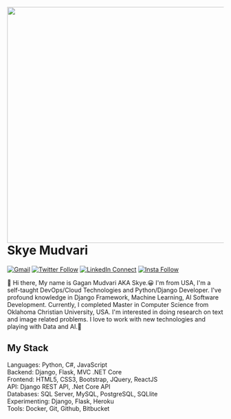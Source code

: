 
<a target="_blank" href="https://shunjid.github.io"><img width="550" align="right" src="https://careers.eclerx.com/images/01.jpg"></a>
# Skye Mudvari

[![Gmail](https://img.shields.io/badge/%20-Send%20Mail-black?color=14171A&labelColor=ef5350&logo=gmail&logoColor=ffffff)](mailto:gagan.mudvari@gmail.com)
[![Twitter Follow](https://img.shields.io/badge/dynamic/json.svg?color=14171A&labelColor=37474f&logo=twitter&logoColor=4fc3f7&label=&query=%24[0].followers_count&url=https%3A%2F%2Fcdn.syndication.twimg.com%2Fwidgets%2Ffollowbutton%2Finfo.json%3Fscreen_names%3Dsajib1066&suffix=%20Followers)](https://twitter.com/gagan.mudvari/)
[![LinkedIn Connect](https://img.shields.io/badge/%20-Connect-black?color=14171A&labelColor=212121&logo=linkedin&logoColor=ffffff)](https://www.linkedin.com/in/blueskygag/)
[![Insta Follow](https://img.shields.io/badge/%20-Follow-black?color=14171A&labelColor=d81b60&logo=instagram&logoColor=ffffff)](https://www.instagram.com/blue_skygag/)


:wave: Hi there, My name is Gagan Mudvari AKA Skye.😀 I'm from USA, I'm a self-taught DevOps/Cloud Technologies and Python/Django Developer.
I've profound knowledge in Django Framework, Machine Learning, AI Software Development. 
Currently, I completed Master in Computer Science from Oklahoma Christian University, USA. 
I'm interested in doing research on text and image related problems. 
I love to work with new technologies and playing with Data and AI.🤖
## My Stack

Languages: Python, C#, JavaScript
<br>
Backend: Django, Flask, MVC .NET Core
<br>
Frontend: HTML5, CSS3, Bootstrap, JQuery, ReactJS
<br>
API: Django REST API, .Net Core API
<br>
Databases: SQL Server, MySQL, PostgreSQL, SQLlite
<br>
Experimenting: Django, Flask, Heroku
<br>
Tools: Docker, Git, Github, Bitbucket
<br>
